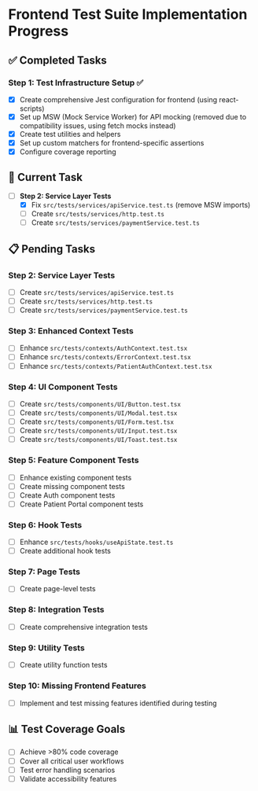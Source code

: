 # Frontend Test Suite Implementation Progress

## ✅ Completed Tasks

### Step 1: Test Infrastructure Setup ✅
- [x] Create comprehensive Jest configuration for frontend (using react-scripts)
- [x] Set up MSW (Mock Service Worker) for API mocking (removed due to compatibility issues, using fetch mocks instead)
- [x] Create test utilities and helpers
- [x] Set up custom matchers for frontend-specific assertions
- [x] Configure coverage reporting

## 🔄 Current Task
- [ ] **Step 2: Service Layer Tests**
  - [x] Fix `src/tests/services/apiService.test.ts` (remove MSW imports)
  - [ ] Create `src/tests/services/http.test.ts`
  - [ ] Create `src/tests/services/paymentService.test.ts`

## 📋 Pending Tasks

### Step 2: Service Layer Tests
- [ ] Create `src/tests/services/apiService.test.ts`
- [ ] Create `src/tests/services/http.test.ts`
- [ ] Create `src/tests/services/paymentService.test.ts`

### Step 3: Enhanced Context Tests
- [ ] Enhance `src/tests/contexts/AuthContext.test.tsx`
- [ ] Enhance `src/tests/contexts/ErrorContext.test.tsx`
- [ ] Enhance `src/tests/contexts/PatientAuthContext.test.tsx`

### Step 4: UI Component Tests
- [ ] Create `src/tests/components/UI/Button.test.tsx`
- [ ] Create `src/tests/components/UI/Modal.test.tsx`
- [ ] Create `src/tests/components/UI/Form.test.tsx`
- [ ] Create `src/tests/components/UI/Input.test.tsx`
- [ ] Create `src/tests/components/UI/Toast.test.tsx`

### Step 5: Feature Component Tests
- [ ] Enhance existing component tests
- [ ] Create missing component tests
- [ ] Create Auth component tests
- [ ] Create Patient Portal component tests

### Step 6: Hook Tests
- [ ] Enhance `src/tests/hooks/useApiState.test.ts`
- [ ] Create additional hook tests

### Step 7: Page Tests
- [ ] Create page-level tests

### Step 8: Integration Tests
- [ ] Create comprehensive integration tests

### Step 9: Utility Tests
- [ ] Create utility function tests

### Step 10: Missing Frontend Features
- [ ] Implement and test missing features identified during testing

## 📊 Test Coverage Goals
- [ ] Achieve >80% code coverage
- [ ] Cover all critical user workflows
- [ ] Test error handling scenarios
- [ ] Validate accessibility features
